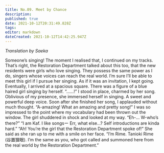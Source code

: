 ```yaml
---
title: No.09. Meet by Chance
description: 
published: true
date: 2021-10-12T20:31:49.828Z
tags: 
editor: markdown
dateCreated: 2021-10-12T14:42:25.947Z
---
```


*Translation by Saeka*

Someone’s singing!
The moment I realised that, I continued on my tracks.
That’s right, the Restoration Department talked about this too, that the new residents were girls who love singing. They possess the same power as I do, singers whose voices can reach the real world.
I’m sure I’ll be able to meet this girl if I pursue her singing.
As if it was an invitation, I kept going.
Eventually, I arrived at a spacious square. There was a figure of a blue haired girl singing by herself.
“......!”
I stood in place, charmed by her song.
Oblivious of my presence, she immersed herself in singing. A sweet and powerful deep voice.
Soon after she finished her song, I applauded without much thought.
“A-amazing! What an amazing and pretty song!”
I was so impressed to the point where my vocabulary had been thrown out the window.
The girl shuddered in shock and looked at my way.
“Eh-... W-who’s there?”
“I am Kaf. I like songsー Err, what else...? Self introductions are kinda hard.”
“Ah! You’re the girl that the Restoration Department spoke of!”
She said as she ran up to me with a smile on her face.
“I’m Rime. Tanioki Rime (谷置狸眼). I’m the same as you, who got called and summoned here from the real world by the Restoration Department.” 

